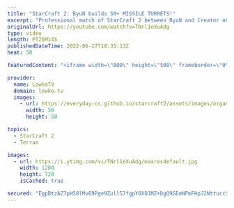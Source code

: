 ```yaml
---
title: "StarCraft 2: ByuN builds 50+ MISSILE TURRETS!"
excerpt: "Professional match of StarCraft 2 between ByuN and Creator on Pride of Altaris. When ByuN realises that his opponent decides to go for Protoss Carriers, he makes as many Missile Turrets as he can reasonably build in the center of the map.  Support my work on Patreon: https://www.patreon.com/lowkotv Become"
originalUrl: https://youtube.com/watch?v=TNrl1eXuAdg
type: video
length: PT26M14S
publishedDateTime: 2022-06-27T10:31:13Z
heat: 50

featuredContent: "<iframe width=\"800\" height=\"500\" frameborder=\"0\" src=\"https://www.youtube.com/embed/TNrl1eXuAdg\" allow=\"accelerometer; autoplay; encrypted-media; gyroscope; picture-in-picture\" allowfullscreen></iframe>"

provider:
  name: LowkoTV
  domain: lowko.tv
  images:
    - url: https://everyday-cc.github.io/starcraft2/assets/images/organizations/lowko.tv-50x50.jpg
      width: 50
      height: 50

topics:
  - StarCraft 2
  - Terran

images:
  - url: https://i.ytimg.com/vi/TNrl1eXuAdg/maxresdefault.jpg
    width: 1280
    height: 720
    isCached: true

secured: "EgpBtzAZ7pH58lMv69Pge9Zull57fgpY0XOJMZ+DgQ9GEmNPmFHpJ2Nttucc5+xlcfeOIkrsVJpv2EHY8vAahMhu042N3JsCCFkkaCcE/LlRDvpD3I8m+x0tUCryP0FIaZvOQseW0SFined1c7x+aEgkxL50+Re0v1Qfiz5+fCjLwbNzx4GMCMEHF7pitkMXneGKKphDHui5AkDP/CTlEI/0QMB98Fb6yTNpnb3wkXxq+b+d37tbsGLO3gu+1wFBEsYZ/nA+0Q4qFUXviY68pOMQeIP5ojdD6/6Ujlcp6pWLvCmagUAsCA9Oz1i+wVEdjKDY8YmoWCtA63pHT5tUVnbjO2NGWXXor8bbXphLO284NA3tL7qiTxuqv/aO8/0WKSiO6rX7rzPfpPs5h+XZeyvP4x9kGefD4o1IUInt5UIu3u0YCtRplXfRDLmqzqb1;WZLb6jYeb8bUqyGMLq5msw=="
---
```


